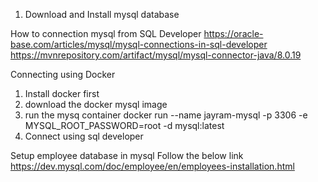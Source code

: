 1) Download and Install mysql database

How to connection mysql from SQL Developer
https://oracle-base.com/articles/mysql/mysql-connections-in-sql-developer
https://mvnrepository.com/artifact/mysql/mysql-connector-java/8.0.19


Connecting using Docker
1) Install docker first
2) download the docker mysql image
3) run the mysq container
    docker run --name jayram-mysql -p 3306 -e MYSQL_ROOT_PASSWORD=root -d mysql:latest
4) Connect using sql developer

Setup employee database in mysql
    Follow the below link 
    https://dev.mysql.com/doc/employee/en/employees-installation.html    
